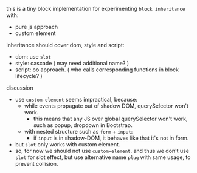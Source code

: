 this is a tiny block implementation for experimenting `block inheritance` with:
 - pure js approach
 - custom element

inheritance should cover dom, style and script:
 - dom: use `slot`
 - style: cascade ( may need additional name? )
 - script: oo approach. ( who calls corresponding functions in block lifecycle? )

discussion
 - use `custom-element` seems impractical, because:
   - while events propagate out of shadow DOM, querySelector won't work.
     - this means that any JS over global querySelector won't work, such as popup, dropdown in Bootstrap.
   - with nested structure such as `form` + `input`:
     - if `input` is in shadow-DOM, it behaves like that it's not in form.
 - but `slot` only works with custom element.
 - so, for now we should not use `custom-element`. and thus we don't use `slot` for slot effect,
   but use alternative name `plug` with same usage, to prevent collision.
